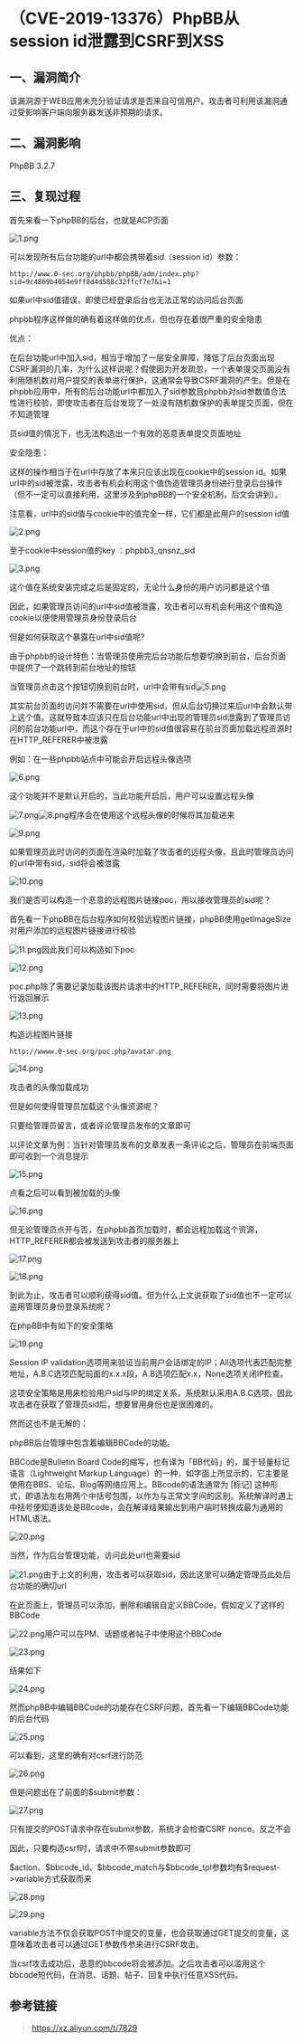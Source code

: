 （CVE-2019-13376）PhpBB从session id泄露到CSRF到XSS
==================================================

一、漏洞简介
------------

该漏洞源于WEB应用未充分验证请求是否来自可信用户。攻击者可利用该漏洞通过受影响客户端向服务器发送非预期的请求。

二、漏洞影响
------------

PhpBB 3.2.7

三、复现过程
------------

首先来看一下phpBB的后台，也就是ACP页面

![1.png](./.resource/(CVE-2019-13376)PhpBB从sessionid泄露到CSRF到XSS/media/rId24.png)

可以发现所有后台功能的url中都会携带着sid（session id）参数：

    http://www.0-sec.org/phpbb/phpBB/adm/index.php?sid=9c4869b4054e9ff8d4d588c32ffcf7e7&i=1

如果url中sid值错误，即使已经登录后台也无法正常的访问后台页面

phpbb程序这样做的确有着这样做的优点，但也存在着很严重的安全隐患

优点：

在后台功能url中加入sid，相当于增加了一层安全屏障，降低了后台页面出现CSRF漏洞的几率，为什么这样说呢？假使因为开发疏忽，一个表单提交页面没有利用随机数对用户提交的表单进行保护，这通常会导致CSRF漏洞的产生。但是在phpbb应用中，所有的后台功能url中都加入了sid参数且phpbb对sid参数值合法性进行校验，即使攻击者在后台发现了一处没有随机数保护的表单提交页面，但在不知道管理

员sid值的情况下，也无法构造出一个有效的恶意表单提交页面地址

安全隐患：

这样的操作相当于在url中存放了本来只应该出现在cookie中的session
id。如果url中的sid被泄露，攻击者有机会利用这个值伪造管理员身份进行登录后台操作（但不一定可以直接利用，这里涉及到phpBB的一个安全机制，后文会讲到）。

注意看，url中的sid值与cookie中的值完全一样，它们都是此用户的session id值

![2.png](./.resource/(CVE-2019-13376)PhpBB从sessionid泄露到CSRF到XSS/media/rId25.png)

至于cookie中session值的key ：phpbb3\_qnsnz\_sid

![3.png](./.resource/(CVE-2019-13376)PhpBB从sessionid泄露到CSRF到XSS/media/rId26.png)

这个值在系统安装完成之后是固定的，无论什么身份的用户访问都是这个值

因此，如果管理员访问的url中sid值被泄露，攻击者可以有机会利用这个值构造cookie以便使用管理员身份登录后台

但是如何获取这个暴露在url中sid值呢?

由于phpbb的设计特色：当管理员使用完后台功能后想要切换到前台，后台页面中提供了一个跳转到前台地址的按钮

当管理员点击这个按钮切换到前台时，url中会带有sid![5.png](./.resource/(CVE-2019-13376)PhpBB从sessionid泄露到CSRF到XSS/media/rId27.png)

其实前台页面的访问并不需要在url中使用sid，但从后台切换过来后url中会默认带上这个值。这就导致本应该只在后台功能url中出现的管理员sid泄露到了管理员访问的前台功能url中，而这个存在于url中的sid值很容易在前台页面加载远程资源时在HTTP\_REFERER中被泄露

例如：在一些phpbb站点中可能会开启远程头像选项

![6.png](./.resource/(CVE-2019-13376)PhpBB从sessionid泄露到CSRF到XSS/media/rId28.png)

这个功能并不是默认开启的，当此功能开启后，用户可以设置远程头像

![7.png](./.resource/(CVE-2019-13376)PhpBB从sessionid泄露到CSRF到XSS/media/rId29.png)![8.png](./.resource/(CVE-2019-13376)PhpBB从sessionid泄露到CSRF到XSS/media/rId30.png)程序会在使用这个远程头像的时候将其加载进来

![9.png](./.resource/(CVE-2019-13376)PhpBB从sessionid泄露到CSRF到XSS/media/rId31.png)

如果管理员此时访问的页面在渲染时加载了攻击者的远程头像，且此时管理员访问的url中带有sid，sid将会被泄露

![10.png](./.resource/(CVE-2019-13376)PhpBB从sessionid泄露到CSRF到XSS/media/rId32.png)

我们是否可以构造一个恶意的远程图片链接poc，用以接收管理员的sid呢？

首先看一下phpBB在后台程序如何校验远程图片链接，phpBB使用getImageSize对用户添加的远程图片链接进行校验

![11.png](./.resource/(CVE-2019-13376)PhpBB从sessionid泄露到CSRF到XSS/media/rId33.png)因此我们可以构造如下poc

![12.png](./.resource/(CVE-2019-13376)PhpBB从sessionid泄露到CSRF到XSS/media/rId34.png)

poc.php除了需要记录加载该图片请求中的HTTP\_REFERER，同时需要将图片进行返回展示

![13.png](./.resource/(CVE-2019-13376)PhpBB从sessionid泄露到CSRF到XSS/media/rId35.png)

构造远程图片链接

    http://wwww.0-sec.org/poc.php?avatar.png

![14.png](./.resource/(CVE-2019-13376)PhpBB从sessionid泄露到CSRF到XSS/media/rId36.png)

攻击者的头像加载成功

但是如何使得管理员加载这个头像资源呢？

只要给管理员留言，或者评论管理员发布的文章即可

以评论文章为例：当针对管理员发布的文章发表一条评论之后，管理员在前端页面即可收到一个消息提示

![15.png](./.resource/(CVE-2019-13376)PhpBB从sessionid泄露到CSRF到XSS/media/rId37.png)

点看之后可以看到被加载的头像

![16.png](./.resource/(CVE-2019-13376)PhpBB从sessionid泄露到CSRF到XSS/media/rId38.png)

但无论管理员点开与否，在phpbb首页加载时，都会远程加载这个资源，HTTP\_REFERER都会被发送到攻击者的服务器上

![17.png](./.resource/(CVE-2019-13376)PhpBB从sessionid泄露到CSRF到XSS/media/rId39.png)

![18.png](./.resource/(CVE-2019-13376)PhpBB从sessionid泄露到CSRF到XSS/media/rId40.png)

到此为止，攻击者可以顺利获得sid值。但为什么上文说获取了sid值也不一定可以盗用管理员身份登录系统呢？

在phpBB中有如下的安全策略

![19.png](./.resource/(CVE-2019-13376)PhpBB从sessionid泄露到CSRF到XSS/media/rId41.png)

Session IP
validation选项用来验证当前用户会话绑定的IP；All选项代表匹配完整地址，A.B.C选项匹配前面的x.x.x段，A.B选项匹配x.x，None选项关闭IP检查。

这项安全策略是用来检验用户sid与IP的绑定关系，系统默认采用A.B.C选项，因此攻击者在获取了管理员sid后，想要冒用身份也是很困难的。

然而这也不是无解的：

phpBB后台管理中包含着编辑BBCode的功能。

BBCode是Bulletin Board
Code的缩写，也有译为「BB代码」的，属于轻量标记语言（Lightweight Markup
Language）的一种，如字面上所显示的，它主要是使用在BBS、论坛、Blog等网络应用上。BBcode的语法通常为
\[标记\]
这种形式，即语法左右用两个中括号包围，以作为与正常文字间的区别。系统解译时遇上中括号便知道该处是BBcode，会在解译结果输出到用户端时转换成最为通用的HTML语法。

![20.png](./.resource/(CVE-2019-13376)PhpBB从sessionid泄露到CSRF到XSS/media/rId42.png)

当然，作为后台管理功能，访问此处url也需要sid

![21.png](./.resource/(CVE-2019-13376)PhpBB从sessionid泄露到CSRF到XSS/media/rId43.png)由于上文的利用，攻击者可以获取sid，因此这里可以确定管理员此处后台功能的确切url

在此页面上，管理员可以添加，删除和编辑自定义BBCode。假如定义了这样的BBCode

![22.png](./.resource/(CVE-2019-13376)PhpBB从sessionid泄露到CSRF到XSS/media/rId44.png)用户可以在PM、话题或者帖子中使用这个BBCode

![23.png](./.resource/(CVE-2019-13376)PhpBB从sessionid泄露到CSRF到XSS/media/rId45.png)

结果如下

![24.png](./.resource/(CVE-2019-13376)PhpBB从sessionid泄露到CSRF到XSS/media/rId46.png)

然而phpBB中编辑BBCode的功能存在CSRF问题，首先看一下编辑BBCode功能的后台代码

![25.png](./.resource/(CVE-2019-13376)PhpBB从sessionid泄露到CSRF到XSS/media/rId47.png)

可以看到，这里的确有对csrf进行防范

![26.png](./.resource/(CVE-2019-13376)PhpBB从sessionid泄露到CSRF到XSS/media/rId48.png)

但是问题出在了前面的\$submit参数：

![27.png](./.resource/(CVE-2019-13376)PhpBB从sessionid泄露到CSRF到XSS/media/rId49.png)

只有提交的POST请求中存在submit参数，系统才会检查CSRF nonce。反之不会

因此，只要构造csrf时，请求中不带submit参数即可

\$action、\$bbcode\_id、\$bbcode\_match与\$bbcode\_tpl参数均有\$request-\>variable方式获取而来

![28.png](./.resource/(CVE-2019-13376)PhpBB从sessionid泄露到CSRF到XSS/media/rId50.png)

![29.png](./.resource/(CVE-2019-13376)PhpBB从sessionid泄露到CSRF到XSS/media/rId51.png)

variable方法不仅会获取POST中提交的变量，也会获取通过GET提交的变量，这意味着攻击者可以通过GET参数传参来进行CSRF攻击。

当csrf攻击成功后，恶意的bbcode将会被添加。之后攻击者可以滥用这个bbcode短代码，在消息、话题、帖子、回复中执行任意XSS代码。

参考链接
--------

> https://xz.aliyun.com/t/7829
